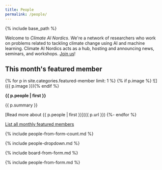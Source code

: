 ```yaml
---
title: People
permalink: /people/
---
```

{% include base_path %}

<style>
img {
  width: 8em;
  float: right;
  padding: 1em 0em 1em 1em;
}
.hidden {
  display: none;
}
.content {
  overflow: auto;
}
</style>



Welcome to _Climate AI Nordics_.
We're a network of researchers who work on problems related to tackling climate change using AI and machine learning. Climate AI Nordics acts as a hub, hosting and announcing news, seminars, and workshops. [Join us](/join/)!

## This month's featured member

{% for p in site.categories.featured-member limit: 1 %}
{% if p.image %} ![]({{ p.image }}){% endif %}

**{{ p.people | first }}** 

{{ p.summary }}

[Read more about {{ p.people | first }}]({{ p.url }})
{%- endfor %}

[List all monthly featured members](/featured-member/)


{% include people-from-form-count.md %}

{% include people-dropdown.md %}

{% include board-from-form.md %}

{% include people-from-form.md %}

